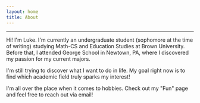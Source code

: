 ```yaml
---
layout: home
title: About
---
```


---

Hi! I'm Luke. I'm currently an undergraduate student (sophomore at the time of writing) studying Math-CS and Education Studies at Brown University. Before that, I attended George School in Newtown, PA, where I discovered my passion for my current majors.

I'm still trying to discover what I want to do in life. My goal right now is to find which academic field truly sparks my interest!

I'm all over the place when it comes to hobbies. Check out my "Fun" page and feel free to reach out via email!
